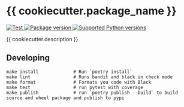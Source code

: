 # {{ cookiecutter.package_name }}

<a href="https://github.com/{{ cookiecutter.github_user }}/{{ cookiecutter.package_name }}/actions/workflows/test.yml?query=event%3Apush+branch%3Amain" target="_blank">
    <img src="https://github.com/{{ cookiecutter.github_user }}/{{ cookiecutter.package_name }}/workflows/test%20suite/badge.svg?branch=main&event=push" alt="Test">
</a>
<a href="https://pypi.org/project/{{ cookiecutter.package_name }}" target="_blank">
    <img src="https://img.shields.io/pypi/v/{{ cookiecutter.package_name }}.svg" alt="Package version">
</a>

<a href="https://pypi.org/project/{{ cookiecutter.package_name }}" target="_blank">
    <img src="https://img.shields.io/pypi/pyversions/{{ cookiecutter.package_name }}.svg" alt="Supported Python versions">
</a>

{{ cookiecutter.description }}


## Developing

```text
make install             # Run `poetry install`
make lint                # Runs bandit and black in check mode
make format              # Formats you code with Black
make test                # run pytest with coverage
make publish             # run `poetry publish --build` to build source and wheel package and publish to pypi
```